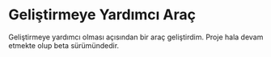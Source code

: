# Geliştirmeye Yardımcı Araç
Geliştirmeye yardımcı olması açısından bir araç geliştirdim. Proje hala devam etmekte olup beta sürümündedir.
